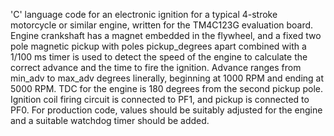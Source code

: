 'C' language code for an electronic ignition for a typical 4-stroke motorcycle or similar engine, 
written for the TM4C123G evaluation board.  Engine crankshaft has a magnet embedded in the 
flywheel, and a fixed two pole magnetic pickup with poles pickup_degrees apart combined with a 1/100 ms
timer is used to detect the speed of the engine to calculate the correct advance and the time to
fire the ignition.  Advance ranges from min_adv to max_adv degrees linerally, beginning at 1000 RPM 
and ending at 5000 RPM. TDC for the engine is 180 degrees from the second pickup pole.  Ignition 
coil firing circuit is connected to PF1, and pickup is connected to PF0.  For production code, values
should be suitably adjusted for the engine and a suitable watchdog timer should be added.  
